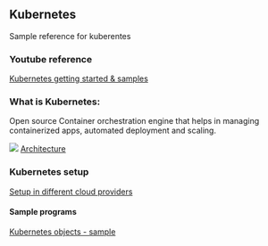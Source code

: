 ## Kubernetes

Sample reference for kuberentes

### Youtube reference 
[Kubernetes getting started & samples](https://www.youtube.com/watch?v=5OLbMOJMkLE&list=PLnwM5KTcJLKkeI-jl6qEOxKPUSTIQuQ1i&index=2&t=0s)

### What is Kubernetes: 
Open source Container orchestration engine that helps in managing containerized apps, automated deployment and scaling. 

<img src="cka/19_Core_Concepts/Understand-the-Kubernetes-cluster-architecture/images/architecture.001.jpeg"></img>
[Architecture](Architecture/overview.md)

### Kubernetes setup
[Setup in different cloud providers](setup/readme.md)

#### Sample programs
[Kubernetes objects - sample](samples/readme.md)
